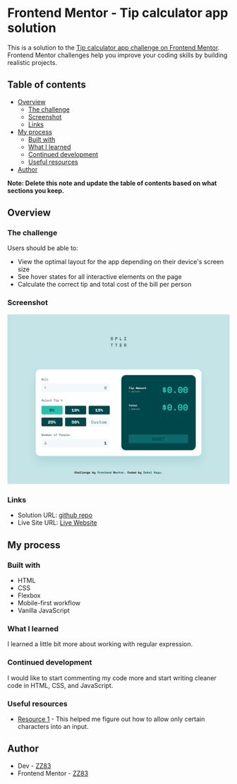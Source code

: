 # Frontend Mentor - Tip calculator app solution

This is a solution to the [Tip calculator app challenge on Frontend Mentor](https://www.frontendmentor.io/challenges/tip-calculator-app-ugJNGbJUX). Frontend Mentor challenges help you improve your coding skills by building realistic projects.

## Table of contents

- [Overview](#overview)
  - [The challenge](#the-challenge)
  - [Screenshot](#screenshot)
  - [Links](#links)
- [My process](#my-process)
  - [Built with](#built-with)
  - [What I learned](#what-i-learned)
  - [Continued development](#continued-development)
  - [Useful resources](#useful-resources)
- [Author](#author)

**Note: Delete this note and update the table of contents based on what sections you keep.**

## Overview

### The challenge

Users should be able to:

- View the optimal layout for the app depending on their device's screen size
- See hover states for all interactive elements on the page
- Calculate the correct tip and total cost of the bill per person

### Screenshot

![](images/tip.png)

### Links

- Solution URL: [github repo](https://github.com/ZZ83/tip-calculator-app)
- Live Site URL: [Live Website](https://zz83.github.io/tip-calculator-app/)

## My process

### Built with

- HTML 
- CSS
- Flexbox
- Mobile-first workflow
- Vanilla JavaScript

### What I learned

I learned a little bit more about working with regular expression.

### Continued development

I would like to start commenting my code more and start writing cleaner code in HTML, CSS, and JavaScript.

### Useful resources

- [Resource 1](https://codepen.io/hsucherng/pen/MzrxMM?editors=0010) - This helped me figure out how to allow only certain characters into an input.

## Author

- Dev - [ZZ83](https://dev.to/zz83)
- Frontend Mentor - [ZZ83](https://www.frontendmentor.io/profile/ZZ83)
